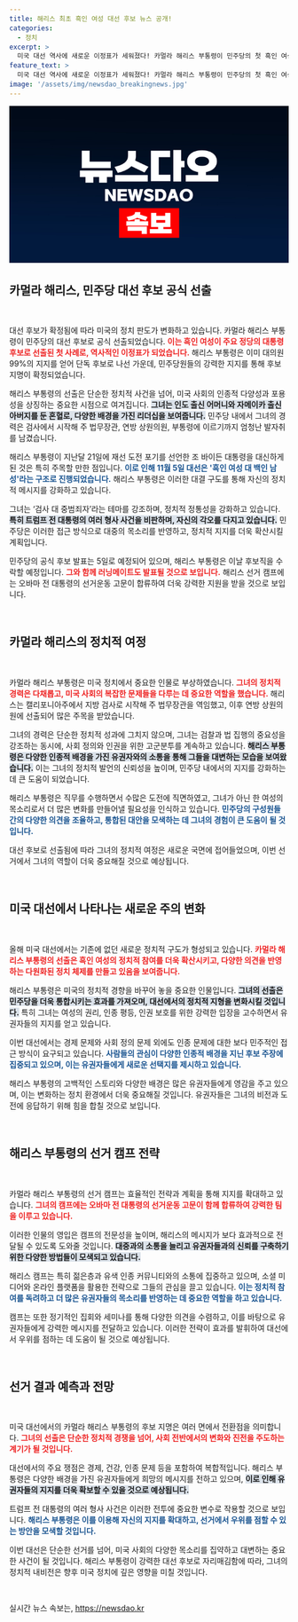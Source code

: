 ```yaml
---
title: 해리스 최초 흑인 여성 대선 후보 뉴스 공개!
categories:
  - 정치
excerpt: >
  미국 대선 역사에 새로운 이정표가 세워졌다! 카멀라 해리스 부통령이 민주당의 첫 흑인 여성 대통령 후보로 공식 선출되며, 오는 11월 대선에서 검사 대 중범죄자라는 격돌이 예고된다. 클릭하여 그녀의 놀라운 여정을 확인하세요!
feature_text: >
  미국 대선 역사에 새로운 이정표가 세워졌다! 카멀라 해리스 부통령이 민주당의 첫 흑인 여성 대통령 후보로 공식 선출되며, 오는 11월 대선에서 검사 대 중범죄자라는 격돌이 예고된다. 클릭하여 그녀의 놀라운 여정을 확인하세요!
image: '/assets/img/newsdao_breakingnews.jpg'
---
```


<p><img src="/assets/img/newsdao_breakingnews.jpg" alt="bookingtag 속보" /></p>

<h2 data-ke-size="size26">카멀라 해리스, 민주당 대선 후보 공식 선출</h2>

<p data-ke-size="size16">&nbsp;</p>

<p>대선 후보가 확정됨에 따라 미국의 정치 판도가 변화하고 있습니다. 카멀라 해리스 부통령이 민주당의 대선 후보로 공식 선출되었습니다. <b><span style="color: #ee2323;">이는 흑인 여성이 주요 정당의 대통령 후보로 선출된 첫 사례로, 역사적인 이정표가 되었습니다.</span></b> 해리스 부통령은 이미 대의원 99%의 지지를 얻어 단독 후보로 나선 가운데, 민주당원들의 강력한 지지를 통해 후보 지명이 확정되었습니다. </p>

<p>해리스 부통령의 선출은 단순한 정치적 사건을 넘어, 미국 사회의 인종적 다양성과 포용성을 상징하는 중요한 시점으로 여겨집니다. <b><span style="background-color: #21538527;">그녀는 인도 출신 어머니와 자메이카 출신 아버지를 둔 혼혈로, 다양한 배경을 가진 리더십을 보여줍니다.</span></b> 민주당 내에서 그녀의 경력은 검사에서 시작해 주 법무장관, 연방 상원의원, 부통령에 이르기까지 엄청난 발자취를 남겼습니다. </p>

<p>해리스 부통령이 지난달 21일에 재선 도전 포기를 선언한 조 바이든 대통령을 대신하게 된 것은 특히 주목할 만한 점입니다. <b><span style="color: #1a5490;">이로 인해 11월 5일 대선은 '흑인 여성 대 백인 남성'라는 구조로 진행되었습니다.</span></b> 해리스 부통령은 이러한 대결 구도를 통해 자신의 정치적 메시지를 강화하고 있습니다. </p>

<p>그녀는 ‘검사 대 중범죄자’라는 테마를 강조하며, 정치적 정통성을 강화하고 있습니다. <b><span style="background-color: #21538527;">특히 트럼프 전 대통령의 여러 형사 사건을 비판하며, 자신의 각오를 다지고 있습니다.</span></b> 민주당은 이러한 접근 방식으로 대중의 목소리를 반영하고, 정치적 지지를 더욱 확산시킬 계획입니다. </p>

<p>민주당의 공식 후보 발표는 5일로 예정되어 있으며, 해리스 부통령은 이날 후보직을 수락할 예정입니다. <b><span style="color: #ee2323;">그와 함께 러닝메이트도 발표될 것으로 보입니다.</span></b> 해리스 선거 캠프에는 오바마 전 대통령의 선거운동 고문이 합류하여 더욱 강력한 지원을 받을 것으로 보입니다.</p>

<p data-ke-size="size16">&nbsp;</p>

<h2 data-ke-size="size26">카멀라 해리스의 정치적 여정</h2>

<p data-ke-size="size16">&nbsp;</p>

<p>카멀라 해리스 부통령은 미국 정치에서 중요한 인물로 부상하였습니다. <b><span style="color: #ee2323;">그녀의 정치적 경력은 다채롭고, 미국 사회의 복잡한 문제들을 다루는 데 중요한 역할을 했습니다.</span></b> 해리스는 캘리포니아주에서 지방 검사로 시작해 주 법무장관을 역임했고, 이후 연방 상원의원에 선출되어 많은 주목을 받았습니다. </p>

<p>그녀의 경력은 단순한 정치적 성과에 그치지 않으며, 그녀는 검찰과 법 집행의 중요성을 강조하는 동시에, 사회 정의와 인권을 위한 고군분투를 계속하고 있습니다. <b><span style="background-color: #21538527;">해리스 부통령은 다양한 인종적 배경을 가진 유권자와의 소통을 통해 그들을 대변하는 모습을 보여왔습니다.</span></b> 이는 그녀의 정치적 발언의 신뢰성을 높이며, 민주당 내에서의 지지를 강화하는 데 큰 도움이 되었습니다.</p>

<p>해리스 부통령은 직무를 수행하면서 수많은 도전에 직면하였고, 그녀가 아닌 한 여성의 목소리로서 더 많은 변화를 만들어낼 필요성을 인식하고 있습니다. <b><span style="color: #1a5490;">민주당의 구성원들 간의 다양한 의견을 조율하고, 통합된 대안을 모색하는 데 그녀의 경험이 큰 도움이 될 것입니다.</span></b> </p>

<p>대선 후보로 선출됨에 따라 그녀의 정치적 여정은 새로운 국면에 접어들었으며, 이번 선거에서 그녀의 역할이 더욱 중요해질 것으로 예상됩니다.</p>

<p data-ke-size="size16">&nbsp;</p>

<h2 data-ke-size="size26">미국 대선에서 나타나는 새로운 주의 변화</h2>

<p data-ke-size="size16">&nbsp;</p>

<p>올해 미국 대선에서는 기존에 없던 새로운 정치적 구도가 형성되고 있습니다. <b><span style="color: #ee2323;">카멀라 해리스 부통령의 선출은 흑인 여성의 정치적 참여를 더욱 확산시키고, 다양한 의견을 반영하는 다원화된 정치 체제를 만들고 있음을 보여줍니다.</span></b> </p>

<p>해리스 부통령은 미국의 정치적 경향을 바꾸어 놓을 중요한 인물입니다. <b><span style="background-color: #21538527;">그녀의 선출은 민주당을 더욱 통합시키는 효과를 가져오며, 대선에서의 정치적 지형을 변화시킬 것입니다.</span></b> 특히 그녀는 여성의 권리, 인종 평등, 인권 보호를 위한 강력한 입장을 고수하면서 유권자들의 지지를 얻고 있습니다.</p>

<p>이번 대선에서는 경제 문제와 사회 정의 문제 외에도 인종 문제에 대한 보다 민주적인 접근 방식이 요구되고 있습니다. <b><span style="color: #1a5490;">사람들의 관심이 다양한 인종적 배경을 지닌 후보 주장에 집중되고 있으며, 이는 유권자들에게 새로운 선택지를 제시하고 있습니다.</span></b> </p>

<p>해리스 부통령의 고백적인 스토리와 다양한 배경은 많은 유권자들에게 영감을 주고 있으며, 이는 변화하는 정치 환경에서 더욱 중요해질 것입니다. 유권자들은 그녀의 비전과 도전에 응답하기 위해 힘을 합칠 것으로 보입니다.</p>

<p data-ke-size="size16">&nbsp;</p>

<h2 data-ke-size="size26">해리스 부통령의 선거 캠프 전략</h2>

<p data-ke-size="size16">&nbsp;</p>

<p>카멀라 해리스 부통령의 선거 캠프는 효율적인 전략과 계획을 통해 지지를 확대하고 있습니다. <b><span style="color: #ee2323;">그녀의 캠프에는 오바마 전 대통령의 선거운동 고문이 함께 합류하여 강력한 팀을 이루고 있습니다.</span></b> </p>

<p>이러한 인물의 영입은 캠프의 전문성을 높이며, 해리스의 메시지가 보다 효과적으로 전달될 수 있도록 도와줄 것입니다. <b><span style="background-color: #21538527;">대중과의 소통을 늘리고 유권자들과의 신뢰를 구축하기 위한 다양한 방법들이 모색되고 있습니다.</span></b> </p>

<p>해리스 캠프는 특히 젊은층과 유색 인종 커뮤니티와의 소통에 집중하고 있으며, 소셜 미디어와 온라인 플랫폼을 활용한 전략으로 그들의 관심을 끌고 있습니다. <b><span style="color: #1a5490;">이는 정치적 참여를 독려하고 더 많은 유권자들의 목소리를 반영하는 데 중요한 역할을 하고 있습니다.</span></b> </p>

<p>캠프는 또한 정기적인 집회와 세미나를 통해 다양한 의견을 수렴하고, 이를 바탕으로 유권자들에게 강력한 메시지를 전달하고 있습니다. 이러한 전략이 효과를 발휘하여 대선에서 우위를 점하는 데 도움이 될 것으로 예상됩니다.</p>

<p data-ke-size="size16">&nbsp;</p>

<h2 data-ke-size="size26">선거 결과 예측과 전망</h2>

<p data-ke-size="size16">&nbsp;</p>

<p>미국 대선에서의 카멀라 해리스 부통령의 후보 지명은 여러 면에서 전환점을 의미합니다. <b><span style="color: #ee2323;">그녀의 선출은 단순한 정치적 경쟁을 넘어, 사회 전반에서의 변화와 진전을 주도하는 계기가 될 것입니다.</span></b> </p>

<p>대선에서의 주요 쟁점은 경제, 건강, 인종 문제 등을 포함하여 복합적입니다. 해리스 부통령은 다양한 배경을 가진 유권자들에게 희망의 메시지를 전하고 있으며, <b><span style="background-color: #21538527;">이로 인해 유권자들의 지지를 더욱 확보할 수 있을 것으로 예상됩니다.</span></b> </p>

<p>트럼프 전 대통령의 여러 형사 사건은 이러한 전투에 중요한 변수로 작용할 것으로 보입니다. <b><span style="color: #1a5490;">해리스 부통령은 이를 이용해 자신의 지지를 확대하고, 선거에서 우위를 점할 수 있는 방안을 모색할 것입니다.</span></b> </p>

<p>이번 대선은 단순한 선거를 넘어, 미국 사회의 다양한 목소리를 집약하고 대변하는 중요한 사건이 될 것입니다. 해리스 부통령이 강력한 대선 후보로 자리매김함에 따라, 그녀의 정치적 내비전은 향후 미국 정치에 깊은 영향을 미칠 것입니다.</p>

<p data-ke-size="size16">&nbsp;</p>
실시간 뉴스 속보는, <a href="https://newsdao.kr" rel="dofollow">https://newsdao.kr</a>



